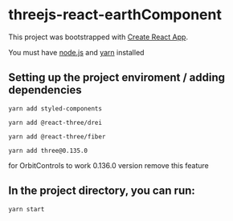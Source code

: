 # threejs-react-earthComponent

This project was bootstrapped with [Create React App](https://github.com/facebook/create-react-app).

You must have [node.js](https://nodejs.org/en/download/) and [yarn](https://classic.yarnpkg.com/lang/en/docs/install/#mac-stable) installed

## Setting up the project enviroment / adding dependencies

 `yarn add styled-components`

 `yarn add @react-three/drei`

 `yarn add @react-three/fiber`

 `yarn add three@0.135.0`

for OrbitControls to work 0.136.0 version remove this feature

## In the project directory, you can run:

 `yarn start`
